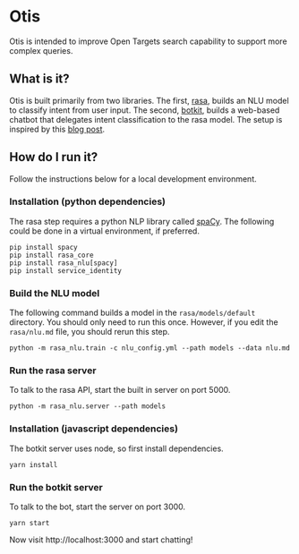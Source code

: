 # Otis

Otis is intended to improve Open Targets search capability to support more complex queries.

## What is it?

Otis is built primarily from two libraries. The first, [rasa](https://rasa.com/), builds an NLU model to classify intent from user input. The second, [botkit](https://botkit.ai/), builds a web-based chatbot that delegates intent classification to the rasa model. The setup is inspired by this [blog post](https://medium.com/@harjun1601/building-a-chatbot-with-botkit-and-rasa-a18aa4d69ebb).

## How do I run it?

Follow the instructions below for a local development environment.

### Installation (python dependencies)

The rasa step requires a python NLP library called [spaCy](https://spacy.io/). The following could be done in a virtual environment, if preferred.

```
pip install spacy
pip install rasa_core
pip install rasa_nlu[spacy]
pip install service_identity
```

### Build the NLU model

The following command builds a model in the `rasa/models/default` directory. You should only need to run this once. However, if you edit the `rasa/nlu.md` file, you should rerun this step.

```
python -m rasa_nlu.train -c nlu_config.yml --path models --data nlu.md
```

### Run the rasa server

To talk to the rasa API, start the built in server on port 5000.

```
python -m rasa_nlu.server --path models
```

### Installation (javascript dependencies)

The botkit server uses node, so first install dependencies.

```
yarn install
```

### Run the botkit server

To talk to the bot, start the server on port 3000.

```
yarn start
```

Now visit http://localhost:3000 and start chatting!
